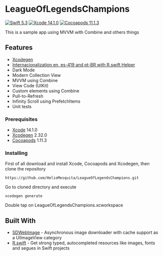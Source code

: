 # LeagueOfLegendsChampions

[![Swift 5.3](https://img.shields.io/badge/Swift-5.3-blue.svg?style=flat)](https://swift.org)
[![Xcode 14.1.0](https://img.shields.io/badge/Xcode-14.1.0-blue.svg?style=flat)](https://developer.apple.com/xcode/)
[![Cocoapods 11.1.3](https://img.shields.io/badge/cocoapods-compatible-brightgreen.svg?style=flat)](https://cocoapods.org)

This is a sample app using MVVM with Combine and others things

## Features

- [Xcodegen](https://github.com/yonaskolb/XcodeGen)
- [Internacionalization en, es-419 and pt-BR with R.swift Helper](https://github.com/mac-cain13/R.swift)
- Dark Mode
- Modern Collection View
- MVVM using Combine
- View Code (UIKit)
- Custom elements using Combine
- Pull-to-Refresh
- Infinity Scroll using PrefetchItems
- Unit tests

### Prerequisites

* [Xcode](https://developer.apple.com/xcode/) 14.1.0
* [Xcodegen](https://github.com/yonaskolb/XcodeGen) 2.32.0
* [Cocoapods](https://cocoapods.org) 1.11.3

### Installing

First of all download and install Xcode, Cocoapods and Xcodegen, then clone the repository

```
https://github.com/HelioMesquita/LeagueOfLegendsChampions.git
```

Go to cloned directory and execute

```
xcodegen generate
```

Double tap on LeagueOfLegendsChampions.xcworkspace

## Built With

* [SDWebImage](https://github.com/SDWebImage/SDWebImage) - Asynchronous image downloader with cache support as a UIImageView category
* [R.swift](https://github.com/mac-cain13/R.swift) - Get strong typed, autocompleted resources like images, fonts and segues in Swift projects
